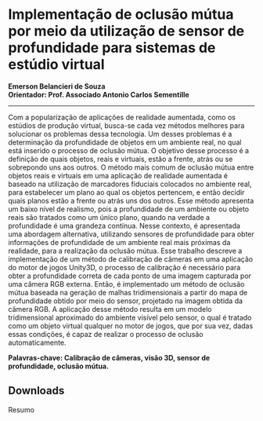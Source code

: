 # Implementação de oclusão mútua por meio da utilização de sensor de profundidade  para sistemas de estúdio virtual
**Emerson  Belancieri de Souza**  
**Orientador: Prof. Associado Antonio Carlos Sementille**
***
Com a popularização de aplicações de realidade aumentada, como os estúdios de produção virtual, busca-se cada vez métodos melhores para solucionar os problemas dessa tecnologia. Um desses problemas é a determinação da profundidade de objetos em um ambiente real, no qual está inserido o processo de oclusão mútua. O objetivo desse processo é a definição de quais objetos, reais e virtuais, estão a frente, atrás ou se sobrepondo uns aos outros. O método mais comum de oclusão mútua entre objetos reais e virtuais em uma aplicação de realidade aumentada é baseado na utilização de marcadores fiduciais colocados no ambiente real, para estabelecer um plano ao qual os objetos pertencem, e então decidir quais planos estão a frente ou atrás uns dos outros. Esse método apresenta um baixo nível de realismo, pois a profundidade de um ambiente ou objeto reais são tratados como um único plano, quando na verdade a profundidade é uma grandeza contínua. Nesse contexto, é apresentada uma abordagem alternativa, utilizando sensores de profundidade para obter informações de profundidade de um ambiente real mais próximas da realidade, para a realização da oclusão mútua. Esse trabalho descreve a implementação de um método de calibração de câmeras em uma aplicação do motor de jogos Unity3D, o processo de calibração é necessário para obter a profundidade correta de cada ponto de uma imagem capturada por uma câmera RGB externa. Então, é implementado um método de oclusão mútua baseada na geração de malhas tridimensionais a partir do mapa de profundidade obtido por meio do sensor, projetado na imagem obtida da câmera RGB. A aplicação desse método resulta em um modelo tridimensional aproximado do ambiente visível pelo sensor, o qual é tratado como um objeto virtual qualquer no motor de jogos, que por sua vez, dadas essas condições, é capaz de realizar o processo de oclusão automaticamente.  

**Palavras-chave: Calibração de câmeras, visão 3D, sensor de profundidade, oclusão mútua.**

## Downloads

<a :href="$withBase('/files/resumo_emerson.odt')" download>Resumo</a>
